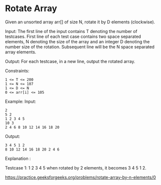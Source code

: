 # Rotate Array

Given an unsorted array arr[] of size N, rotate it by D elements (clockwise). 

Input:
The first line of the input contains T denoting the number of testcases. First line of each test case contains two space separated elements, N denoting the size of the array and an integer D denoting the number size of the rotation. Subsequent line will be the N space separated array elements.

Output:
For each testcase, in a new line, output the rotated array.

Constraints:

    1 <= T <= 200
    1 <= N <= 107
    1 <= D <= N
    0 <= arr[i] <= 105

Example:
Input:

    2
    5 2
    1 2 3 4 5 
    10 3
    2 4 6 8 10 12 14 16 18 20

Output:

    3 4 5 1 2
    8 10 12 14 16 18 20 2 4 6

Explanation :

Testcase 1: 1 2 3 4 5  when rotated by 2 elements, it becomes 3 4 5 1 2.

<https://practice.geeksforgeeks.org/problems/rotate-array-by-n-elements/0>
